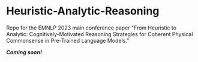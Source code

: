 # Heuristic-Analytic-Reasoning
Repo for the EMNLP 2023 main conference paper "From Heuristic to Analytic: Cognitively-Motivated Reasoning Strategies for Coherent Physical Commonsense in Pre-Trained Language Models."

***Coming soon!***
